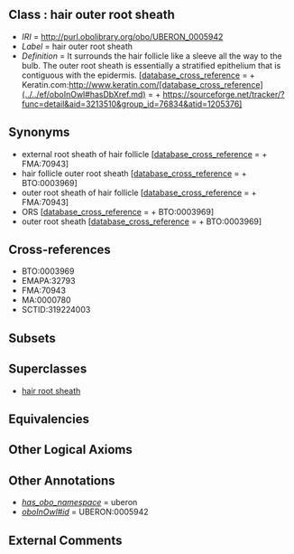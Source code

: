 
## Class : hair outer root sheath

 * *IRI* = http://purl.obolibrary.org/obo/UBERON_0005942
 * *Label* = hair outer root sheath
 * *Definition* = It surrounds the hair follicle like a sleeve all the way to the bulb. The outer root sheath is essentially a stratified epithelium that is contiguous with the epidermis. [[database_cross_reference](../../ef/oboInOwl#hasDbXref.md) =  + Keratin.com:http://www.keratin.com/[database_cross_reference](../../ef/oboInOwl#hasDbXref.md) =  + https://sourceforge.net/tracker/?func=detail&aid=3213510&group_id=76834&atid=1205376]

## Synonyms

 * external root sheath of hair follicle [[database_cross_reference](../../ef/oboInOwl#hasDbXref.md) =  + FMA:70943]
 * hair follicle outer root sheath [[database_cross_reference](../../ef/oboInOwl#hasDbXref.md) =  + BTO:0003969]
 * outer root sheath of hair follicle [[database_cross_reference](../../ef/oboInOwl#hasDbXref.md) =  + FMA:70943]
 * ORS [[database_cross_reference](../../ef/oboInOwl#hasDbXref.md) =  + BTO:0003969]
 * outer root sheath [[database_cross_reference](../../ef/oboInOwl#hasDbXref.md) =  + BTO:0003969]

## Cross-references

 * BTO:0003969
 * EMAPA:32793
 * FMA:70943
 * MA:0000780
 * SCTID:319224003

## Subsets


## Superclasses

 * [hair root sheath](../../UBERON/33/UBERON_0005933.md)

## Equivalencies


## Other Logical Axioms


## Other Annotations

 * *[has_obo_namespace](../../ce/oboInOwl#hasOBONamespace.md)* = uberon
 * *[oboInOwl#id](../../id/oboInOwl#id.md)* = UBERON:0005942

## External Comments


